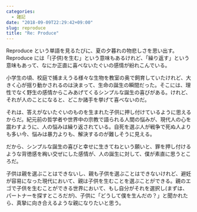 ```yaml
---
categories:
  - 雑記
date: "2018-09-09T22:29:42+09:00"
slug: reproduce
title: "Re: Produce"
---
```


Reproduce という単語を見るたびに、夏の夕暮れの物悲しさを思い出す。Reproduce には「(子供)を生む」という意味もあるけれど、「繰り返す」という意味もあって、なにか正直に喜べないたぐいの感情が紛れこんでいる。

小学生の頃、校庭で捕まえうる様々な生物を教室の奥で飼育していたけれど、大きく心が揺り動かされるのは決まって、生命の誕生の瞬間だった。そこには、理性でなく野生の感情からこみあげてくるシンプルな誕生の喜びがある。けれど、それが人のことになると、どこか諸手を挙げて喜べないのだ。

それは、答えがないたぐいのものを生まれた子供に押し付けているように思えるからだ。紀元前の哲学者や世界中の宗教で語られる人間の悩みが、現代人の心を震わすように、人の悩みは繰り返されている。自死を選ぶ人が戦争で死ぬ人よりも多い今、悩みは暴力よりも、解決するのが難しそうに見える。

だから、シンプルな誕生の喜びと幸せに生きてねという願いと、罪を押し付けるような背徳感を綯い交ぜにした感情が、人の誕生に対して、僕が素直に思うところだ。

子供は親を選ぶことはできないし、親も子供を選ぶことはできないけれど、避妊が容易になった現代において、親は子供を生むことを選ぶことができる。親のエゴで子供を生むことができる世界において、もし自分がそれを選択し(まずは、パートナーを探すところだが)、子供に「どうして僕を生んだの？」と聞かれたら、真摯に向き合えるような親になりたいと思う。
